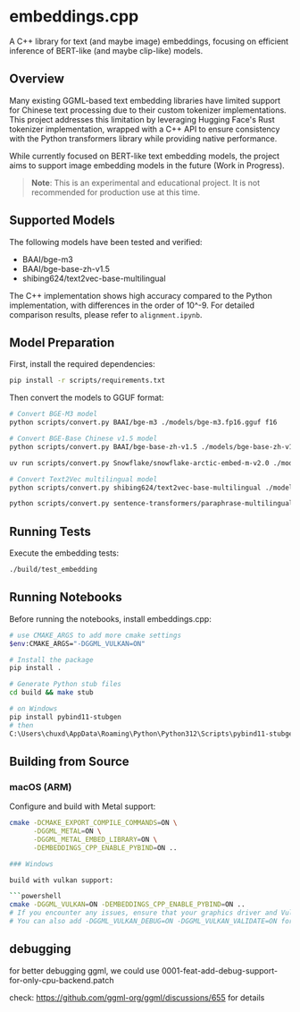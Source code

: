 # embeddings.cpp

A C++ library for text (and maybe image) embeddings, focusing on efficient inference of BERT-like (and maybe clip-like) models.

## Overview

Many existing GGML-based text embedding libraries have limited support for Chinese text processing due to their custom tokenizer implementations. This project addresses this limitation by leveraging Hugging Face's Rust tokenizer implementation, wrapped with a C++ API to ensure consistency with the Python transformers library while providing native performance.

While currently focused on BERT-like text embedding models, the project aims to support image embedding models in the future (Work in Progress).

> **Note**: This is an experimental and educational project. It is not recommended for production use at this time.

## Supported Models

The following models have been tested and verified:
- BAAI/bge-m3
- BAAI/bge-base-zh-v1.5
- shibing624/text2vec-base-multilingual

The C++ implementation shows high accuracy compared to the Python implementation, with differences in the order of 10^-9. For detailed comparison results, please refer to `alignment.ipynb`.

## Model Preparation

First, install the required dependencies:
```bash
pip install -r scripts/requirements.txt
```

Then convert the models to GGUF format:
```bash
# Convert BGE-M3 model
python scripts/convert.py BAAI/bge-m3 ./models/bge-m3.fp16.gguf f16

# Convert BGE-Base Chinese v1.5 model
python scripts/convert.py BAAI/bge-base-zh-v1.5 ./models/bge-base-zh-v1.5.fp16.gguf f16

uv run scripts/convert.py Snowflake/snowflake-arctic-embed-m-v2.0 ./models/snowflake-arctic-embed-m-v2.0.fp16.gguf f16

# Convert Text2Vec multilingual model
python scripts/convert.py shibing624/text2vec-base-multilingual ./models/text2vec-base-multilingual.fp16.gguf f16

python scripts/convert.py sentence-transformers/paraphrase-multilingual-MiniLM-L12-v2 ./models/paraphrase-multilingual-MiniLM-L12-v2.fp16.gguf f16
```

## Running Tests

Execute the embedding tests:
```bash
./build/test_embedding
```

## Running Notebooks

Before running the notebooks, install embeddings.cpp:
```bash
# use CMAKE_ARGS to add more cmake settings
$env:CMAKE_ARGS="-DGGML_VULKAN=ON"

# Install the package
pip install .

# Generate Python stub files
cd build && make stub

# on Windows
pip install pybind11-stubgen
# then
C:\Users\chuxd\AppData\Roaming\Python\Python312\Scripts\pybind11-stubgen embeddings_cpp -o .
```

## Building from Source

### macOS (ARM)

Configure and build with Metal support:
```bash
cmake -DCMAKE_EXPORT_COMPILE_COMMANDS=ON \
      -DGGML_METAL=ON \
      -DGGML_METAL_EMBED_LIBRARY=ON \
      -DEMBEDDINGS_CPP_ENABLE_PYBIND=ON ..

### Windows

build with vulkan support:

```powershell
cmake -DGGML_VULKAN=ON -DEMBEDDINGS_CPP_ENABLE_PYBIND=ON ..
# If you encounter any issues, ensure that your graphics driver and Vulkan SDK versions are compatible.
# You can also add -DGGML_VULKAN_DEBUG=ON -DGGML_VULKAN_VALIDATE=ON for debuging
```

## debugging

for better debugging ggml, we could use 0001-feat-add-debug-support-for-only-cpu-backend.patch

check: https://github.com/ggml-org/ggml/discussions/655 for details